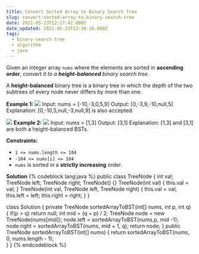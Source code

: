 ```yaml
---
title: Convert Sorted Array to Binary Search Tree
slug: convert-sorted-array-to-binary-search-tree
date: 2021-05-23T12:17:42.000Z
date_updated: 2021-05-23T12:30:16.000Z
tags: 
  - binary-search-tree
  - algorithm
  - java
---
```


Given an integer array `nums` where the elements are sorted in **ascending order**, convert *it to a **height-balanced** binary search tree*.

A **height-balanced** binary tree is a binary tree in which the depth of the two subtrees of every node never differs by more than one.

**Example 1:**
![](https://assets.leetcode.com/uploads/2021/02/18/btree1.jpg)
    Input: nums = [-10,-3,0,5,9]
    Output: [0,-3,9,-10,null,5]
    Explanation: [0,-10,5,null,-3,null,9] is also accepted:

![](https://assets.leetcode.com/uploads/2021/02/18/btree2.jpg)
**Example 2:**
![](https://assets.leetcode.com/uploads/2021/02/18/btree.jpg)
    Input: nums = [1,3]
    Output: [3,1]
    Explanation: [1,3] and [3,1] are both a height-balanced BSTs.

**Constraints:**

- `1 <= nums.length <= 104`
- `-104 <= nums[i] <= 104`
- `nums` is sorted in a **strictly increasing** order.

**Solution**
{% codeblock lang:java %}
public class TreeNode {
    int val;
    TreeNode left;
    TreeNode right;
    TreeNode() {}
    TreeNode(int val) { this.val = val; }
    TreeNode(int val, TreeNode left, TreeNode right) {
        this.val = val;
        this.left = left;
        this.right = right;
    }
}

class Solution {
    private TreeNode sortedArrayToBST(int[] nums, int p, int q) {
        if(p > q) return null;
        int mid = (q + p) / 2;
        TreeNode node = new TreeNode(nums[mid]);
        node.left = sortedArrayToBST(nums,p, mid -1);
        node.right = sortedArrayToBST(nums, mid + 1, q);
        return node;
    }
    public TreeNode sortedArrayToBST(int[] nums) {
        return sortedArrayToBST(nums, 0, nums.length - 1);       
    }
}
{% endcodeblock %}

